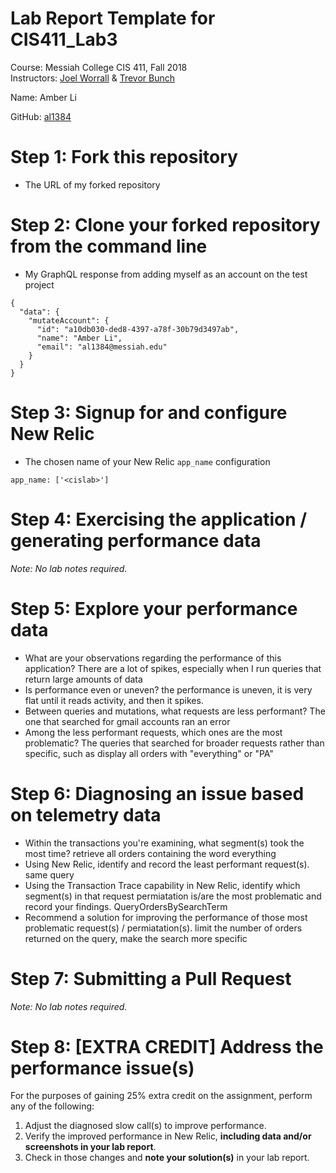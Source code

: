 # Lab Report Template for CIS411_Lab3
Course: Messiah College CIS 411, Fall 2018<br/>
Instructors: [Joel Worrall](https://github.com/tangollama) & [Trevor Bunch](https://github.com/trevordbunch)<br/>

Name: Amber Li<br/>

GitHub: [al1384](https://github.com/al1384)<br/>

# Step 1: Fork this repository
- The URL of my forked repository

# Step 2: Clone your forked repository from the command line
- My GraphQL response from adding myself as an account on the test project
```
{
  "data": {
    "mutateAccount": {
      "id": "a10db030-ded8-4397-a78f-30b79d3497ab",
      "name": "Amber Li",
      "email": "al1384@messiah.edu"
    }
  }
}
```

# Step 3: Signup for and configure New Relic
- The chosen name of your New Relic ```app_name``` configuration
```
app_name: ['<cislab>']
```

# Step 4: Exercising the application / generating performance data

_Note: No lab notes required._

# Step 5: Explore your performance data
* What are your observations regarding the performance of this application? 
There are a lot of spikes, especially when I run queries that return large amounts of data
* Is performance even or uneven? 
the performance is uneven, it is very flat until it reads activity, and then it spikes.
* Between queries and mutations, what requests are less performant? The one that searched for gmail accounts ran an error
* Among the less performant requests, which ones are the most problematic? The queries that searched for broader requests rather than specific, such as display all orders with "everything" or "PA"

# Step 6: Diagnosing an issue based on telemetry data
* Within the transactions you're examining, what segment(s) took the most time?
retrieve all orders containing the word everything
* Using New Relic, identify and record the least performant request(s). same query
* Using the Transaction Trace capability in New Relic, identify which segment(s) in that request permiatation is/are the most problematic and record your findings. QueryOrdersBySearchTerm
* Recommend a solution for improving the performance of those most problematic request(s) / permiatation(s).
limit the number of orders returned on the query, make the search more specific
# Step 7: Submitting a Pull Request
_Note: No lab notes required._

# Step 8: [EXTRA CREDIT] Address the performance issue(s)
For the purposes of gaining 25% extra credit on the assignment, perform any of the following:
1. Adjust the diagnosed slow call(s) to improve performance. 
2. Verify the improved performance in New Relic, **including data and/or screenshots in your lab report**.
2. Check in those changes and **note your solution(s)** in your lab report.